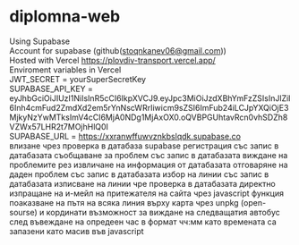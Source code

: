 # diplomna-web
Using Supabase  
Account for supabase (github(stoqnkanev06@gmail.com))  
Hosted with Vercel https://plovdiv-transport.vercel.app/  
Enviroment variables in Vercel  
JWT_SECRET = yourSuperSecretKey  
SUPABASE_API_KEY = eyJhbGciOiJIUzI1NiIsInR5cCI6IkpXVCJ9.eyJpc3MiOiJzdXBhYmFzZSIsInJlZiI6Inh4cmFud2ZmdXd2em5rYnNscWRrIiwicm9sZSI6ImFub24iLCJpYXQiOjE3MjkyNzYwMTksImV4cCI6MjA0NDg1MjAxOX0.oQVBPGUhtavRcn0vhSDZh8VZWx57LHR2t7MOjhHlQ0I  
SUPABASE_URL = https://xxranwffuwvznkbslqdk.supabase.co  
влизане чрез проверка в датабаза supabase
регистрация със запис в датабазата
съобщаване за проблем със запис в датабазата
виждане на проблемите рез извличане на информация от датабазата
отговаряне на даден проблем със запис в датабазата
избор на линии със запис в датабазата
изписване на линии чре проверка в датабазата
директно изпращане на и-мейл на притежателя на сайта чрез javascript функция
поаказване на пътя на всяка линия върху карта чрез unpkg (open-sourse) и кординати
възможност за виждане на следващатия автобус след въвеждане на опредеен час в формат чч:мм като времената са запазени като масив във javascript
